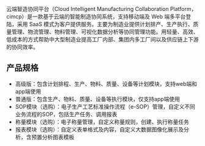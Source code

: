 ﻿云端智造协同平台（Cloud Intelligent Manufacturing Collaboration Platform，cimcp）是一款基于云端的智能制造协同系统，支持移动端及 Web 端多平台登陆，采用 SaaS 模式为客户提供服务。主要为制造业提供计划排产、生产执行、质量管理、物流管理、物料管理、可视化数据分析等协同管理功能。用轻量、高效、低成本的方式帮助中大型制造业提高工厂内部、集团内多工厂间以及供应链上下游的协同效率。

## 产品规格
- 高级版：包含计划排程、生产、物料、质量、设备等计划模块，支持web端和app端使用
- 普通版：包含生产、物料、质量、设备等执行模块，仅支持app端使用 
- SOP模块（选购）：电子生产工艺标准操作流程（e-SOP）管理，自定义不同业务流程的SOP，包括生产任务、调用报表
- 称量模块（选购）：电子称量管理，自定义称量规则，创建、执行称量任务
- 报表模块（选购）：自定义表单格式及内容，自定义大数据图像化展示及分析，含预置分析图表模板

